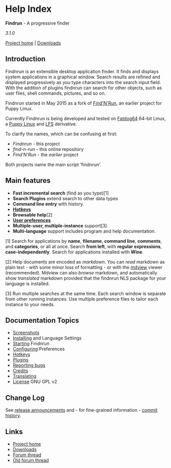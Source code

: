# Help Index

**Findrun** - A progressive finder

_3.1.0_

[Project home](http://github.com/step-/find-n-run)
   | [Downloads](http://github.com/step-/find-n-run/releases)

## Introduction

Findnrun is an extensible desktop application finder. It finds and
displays system applications in a graphical window. Search results are
refined and displayed progressively as you type characters into the
search input field.  With the addition of plugins findnrun can search
for other objects, such as user files, shell commands, pictures, and so
on.

Findnrun started in May 2015 as a fork of [Find'N'Run](CREDITS.md), an
earlier project for Puppy Linux.

Currently Findnrun is being developed and tested on
[Fatdog64](http://distro.ibiblio.org/fatdog/web/) 64-bit Linux, a
[Puppy Linux](http://puppylinux.com/) and
[LFS](http://www.linuxfromscratch.org/) derivative.

To clarify the names, which can be confusing at first:

 * _Findnrun_ - this project
 * _find-n-run_ - this online repository
 * _Find'N'Run_ - the _earlier_ project

Both projects name the main script 'findnrun'.

## Main features

 * **Fast incremental search** (find as you type)[1]
 * **Search Plugins** extend search to other data types
 * **Command line entry** with history.
 * **[Hotkeys](hotkey.md)**
 * **Browsable help**[2]
 * **[User preferences](preference.md)**
 * **Multiple-user, multiple-instance** support[3]
 * **Multi-language** support includes program and help documentation.

[1] Search for applications by **name**, **filename**, **command line**,
   **comments**, and **categories**, or all at once. Search **from left**,
   with **regular expressions**, **case-independently**. Search for
   applications installed with **Wine**.

[2] Help documents are encoded as _markdown_. You can _read_ markdown as
   plain text - with some minor loss of formatting - or with the
   [mdview](http://chiselapp.com/user/jamesbond/repository/mdview3/index)
   viewer (recommended). Mdview can also _browse_ markdown, and
   automatically show _translated_ markdown provided that the findnrun
   NLS package for your language is installed.

[3] Run multiple searches at the same time. Each search window is
   separate from other running instances. Use multiple preference
   files to tailor each instance to your needs.

## Documentation Topics

 * [Screenshots](screenshots.md)
 * [Installing](install.md) and Language Settings
 * [Starting](running.md) Findnrun
 * [Configuring](preference.md) Preferences
 * [Hotkeys](hotkey.md)
 * [Plugins](plugin.md)
 * [Reporting bugs](issues.md)
 * [Credits](CREDITS.md)
 * [Translating](TRANSLATING.md)
 * [License](LICENSE.md) GNU GPL v2

## Change Log

See [release announcements](https://github.com/step-/find-n-run/releases)
and - for fine-grained information -
[commit history](https://github.com/step-/find-n-run/commits/master).

## Links

 * [Project home](http://github.com/step-/find-n-run)
 * [Downloads](http://github.com/step-/find-n-run/releases)
 * [Forum thread](http://www.murga-linux.com/puppy/viewtopic.php?t=102811)
 * [Old forum thread](http://www.murga-linux.com/puppy/viewtopic.php?t=98330)

